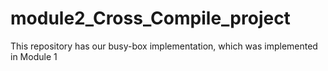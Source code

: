 # module2_Cross_Compile_project
This repository has our busy-box implementation, which was implemented in Module 1
